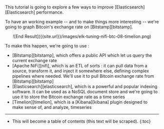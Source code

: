 This tutorial is going to explore a few ways to improve
[Elasticsearch][Elasticsearch] performance.

To have an working example -- and to make things more interesting -- we're going
to graph Bitcoin's exchange rate on [Bitstamp][bitstamp].

<div style="text-align:center">
![End Result]({{site.url}}/images/elk-tuning-nifi-btc-08-timelion.png)
</div>

To make this happen, we're going to use :

* [Bitstamp][bitstamp], which offers a public API which let us query the current
  exchange rate
* [Apache NiFi][nifi], which is an ETL of sorts : it can pull data from a
  source, transform it, and inject it somewhere else, defining complex
  pipelines where needed. We'll use it to pull Bitcoin exchange rate from
  [Bitstamp][bitstamp]
* [Elasticsearch][elasticsearch], which is a powerful and popular indexing
  software. It can be used as a NoSQL document store and we're going to use it
  to store the Bitcoin exchange rate as a time series
* [Timelion][timelion], which is a [Kibana][kibana] plugin designed to make
  sense of, and analyze, timeseries

----

* This will become a table of contents (this text will be scraped).
{:toc}
